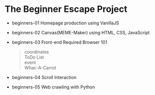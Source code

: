 # The Beginner Escape Project


- beginners-01
Homepage production using VanillaJS

- beginners-02
Canvas(MEME-Maker) using HTML, CSS, JavaScript

- beginners-03
Front-end Required Browser 101
   >coordinates <br>
   >ToDo List <br>
   >event <br>
   >Whac-A-Carrot <br>

- beginners-04
Scroll Interaction <br>

- beginners-05
Web crawling with Python
